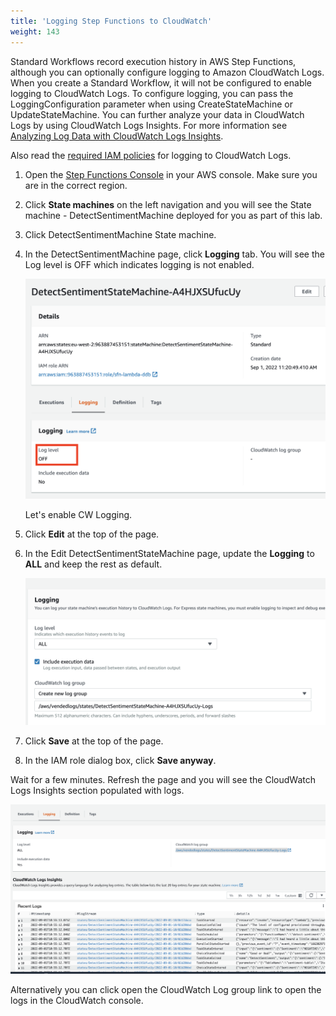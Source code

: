 ```yaml
---
title: 'Logging Step Functions to CloudWatch'
weight: 143
---
```


Standard Workflows record execution history in AWS Step Functions, although you can optionally configure logging to Amazon CloudWatch Logs. When you create a Standard Workflow, it will not be configured to enable logging to CloudWatch Logs. To configure logging, you can pass the LoggingConfiguration parameter when using CreateStateMachine or UpdateStateMachine. You can further analyze your data in CloudWatch Logs by using CloudWatch Logs Insights. For more information see [Analyzing Log Data with CloudWatch Logs Insights](https://docs.aws.amazon.com/AmazonCloudWatch/latest/logs/AnalyzingLogData.html).

Also read the [required IAM policies](https://docs.aws.amazon.com/step-functions/latest/dg/cw-logs.html#cloudwatch-iam-policy) for logging to CloudWatch Logs.

1. Open the [Step Functions Console](https://console.aws.amazon.com/states/home) in your AWS console. Make sure you are in the correct region.

2. Click **State machines** on the left navigation and you will see the State machine - DetectSentimentMachine deployed for you as part of this lab.

3. Click DetectSentimentMachine State machine. 

4. In the DetectSentimentMachine page, click **Logging** tab. You will see the Log level is OFF which indicates logging is not enabled. 

   ![CW Log disabled](/static/img/module-12/cw-log-disabled.png)

    Let's enable CW Logging.

5. Click **Edit** at the top of the page.

6. In the Edit DetectSentimentStateMachine page, update the **Logging** to **ALL** and keep the rest as default.

   ![CW Log enabled](/static/img/module-12/cw-logging-enabled.png)

7. Click **Save** at the top of the page.

8. In the IAM role dialog box, click **Save anyway**.

Wait for a few minutes. Refresh the page and you will see the CloudWatch Logs Insights section populated with logs.

   ![CW Logs](/static/img/module-12/cw-logs.png)

Alternatively you can click open the CloudWatch Log group link to open the logs in the CloudWatch console.